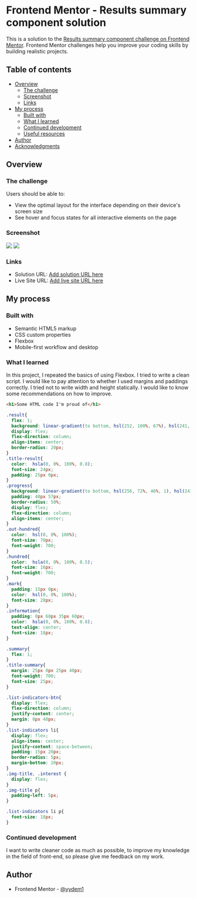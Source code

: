 # Frontend Mentor - Results summary component solution

This is a solution to the [Results summary component challenge on Frontend Mentor](https://www.frontendmentor.io/challenges/results-summary-component-CE_K6s0maV). Frontend Mentor challenges help you improve your coding skills by building realistic projects. 

## Table of contents

- [Overview](#overview)
  - [The challenge](#the-challenge)
  - [Screenshot](#screenshot)
  - [Links](#links)
- [My process](#my-process)
  - [Built with](#built-with)
  - [What I learned](#what-i-learned)
  - [Continued development](#continued-development)
  - [Useful resources](#useful-resources)
- [Author](#author)
- [Acknowledgments](#acknowledgments)

## Overview

### The challenge

Users should be able to:

- View the optimal layout for the interface depending on their device's screen size
- See hover and focus states for all interactive elements on the page

### Screenshot

![](./screenshot1.png)
![](./screenshot2.png)


### Links

- Solution URL: [Add solution URL here](https://your-solution-url.com)
- Live Site URL: [Add live site URL here](https://your-live-site-url.com)

## My process

### Built with

- Semantic HTML5 markup
- CSS custom properties
- Flexbox
- Mobile-first workflow and desktop


### What I learned

In this project, I repeated the basics of using Flexbox. I tried to write a clean script. I would like to pay attention to whether I used margins and paddings correctly. I tried not to write width and height statically. I would like to know some recommendations on how to improve.


```html
<h1>Some HTML code I'm proud of</h1>
```
```css
.result{
  flex: 1;
  background: linear-gradient(to bottom, hsl(252, 100%, 67%), hsl(241, 81%, 54%));
  display: flex;
  flex-direction: column;
  align-items: center;
  border-radius: 20px;
}
.title-result{
  color:  hsla(0, 0%, 100%, 0.8);
  font-size: 24px;
  padding: 25px 0px;
}
.progress{
  background: linear-gradient(to bottom, hsl(256, 72%, 46%, 1), hsl(241, 72%, 46%, 0));
  padding: 40px 57px;
  border-radius: 50%;
  display: flex;
  flex-direction: column;
  align-items: center;
}
.out-hundred{
  color:  hsl(0, 0%, 100%);
  font-size: 70px;
  font-weight: 700;
}
.hundred{
  color:  hsla(0, 0%, 100%, 0.5);
  font-size: 16px;
  font-weight: 700;
}
.mark{
  padding: 15px 0px;
  color:  hsl(0, 0%, 100%);
  font-size: 28px;
}
.information{
  padding: 0px 60px 35px 60px;
  color:  hsla(0, 0%, 100%, 0.8);
  text-align: center;
  font-size: 18px;
}

.summary{
  flex: 1;
}
.title-summary{
  margin: 25px 0px 25px 40px;
  font-weight: 700;
  font-size: 25px;
}

.list-indicators-btn{
  display: flex;
  flex-direction: column;
  justify-content: center;
  margin: 0px 40px;
}
.list-indicators li{
  display: flex;
  align-items: center;
  justify-content: space-between;
  padding: 15px 20px;
  border-radius: 5px;
  margin-bottom: 20px;
}
.img-title, .interest { 
  display: flex;
}
.img-title p{
  padding-left: 5px;
}

.list-indicators li p{
  font-size: 18px;
}

```

### Continued development

I want to write cleaner code as much as possible, to improve my knowledge in the field of front-end, so please give me feedback on my work.

## Author

- Frontend Mentor - [@yydem1](https://www.frontendmentor.io/profile/ydem1)

